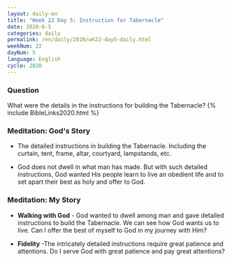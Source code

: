 ```yaml
---
layout: daily-en
title: "Week 22 Day 5: Instruction for Tabernacle"
date: 2020-6-5 
categories: daily
permalink: /en/daily/2020/wk22-day5-daily.html
weekNum: 22
dayNum: 5
language: English
cycle: 2020
---
```

### Question     
What were the details in the instructions for building the Tabernacle?
{% include BibleLinks2020.html %} 

### Meditation: God's Story   
+ The detailed instructions in building the Tabernacle. Including the curtain, tent, frame, altar, courtyard, lampstands, etc. 

+ God does not dwell in what man has made. But with such detailed instructions, God wanted His people learn to live an obedient life and to set apart their best as holy and offer to God. 

### Meditation: My Story   
+ **Walking with God** - God wanted to dwell among man and gave detailed instructions to build the Tabernacle. We can see how God wants us to live. Can I offer the best of myself to God in my journey with Him? 

+ **Fidelity** -The intricately detailed instructions require great patience and attentions. Do I serve God with great patience and pay great attentions? 
